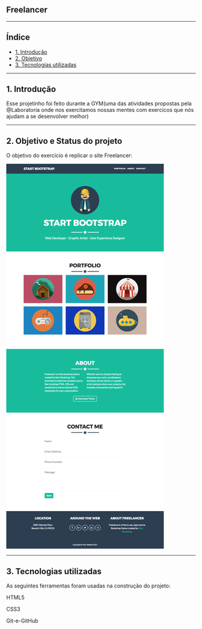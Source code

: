## Freelancer

---

## Índice

- [1. Introdução](#1-Introdução)
- [2. Objetivo](#2-Objetivo)
- [3. Tecnologias utilizadas](#3-Tecnologias-utilizadas)

---

## 1. Introdução

Esse projetinho foi feito durante a GYM(uma das atividades propostas pela @Laboratoria onde nos exercitamos nossas mentes com exercicos que nós ajudam a se desenvolver melhor)

---

## 2. Objetivo e Status do projeto

O objetivo do exercício é replicar o site Freelancer:

<img src="fullpage.png">

---

## 3. Tecnologias utilizadas
 As seguintes ferramentas foram usadas na construção do projeto:
<p>HTML5</p>
<P>CSS3</p>
<p> Git-e-GitHub</p>

